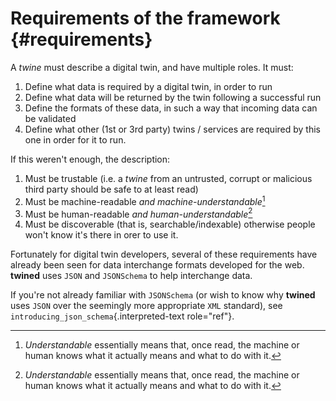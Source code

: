 # Requirements of the framework {#requirements}

A _twine_ must describe a digital twin, and have multiple roles. It
must:

1.  Define what data is required by a digital twin, in order to run
2.  Define what data will be returned by the twin following a successful
    run
3.  Define the formats of these data, in such a way that incoming data
    can be validated
4.  Define what other (1st or 3rd party) twins / services are required
    by this one in order for it to run.

If this weren\'t enough, the description:

1.  Must be trustable (i.e. a _twine_ from an untrusted, corrupt or
    malicious third party should be safe to at least read)
2.  Must be machine-readable _and machine-understandable_[^1]
3.  Must be human-readable _and human-understandable_[^2]
4.  Must be discoverable (that is, searchable/indexable) otherwise
    people won\'t know it\'s there in orer to use it.

Fortunately for digital twin developers, several of these requirements
have already been seen for data interchange formats developed for the
web. **twined** uses `JSON` and `JSONSchema` to help interchange data.

If you\'re not already familiar with `JSONSchema` (or wish to know why
**twined** uses `JSON` over the seemingly more appropriate `XML`
standard), see `introducing_json_schema`{.interpreted-text role="ref"}.

[^1]:
    _Understandable_ essentially means that, once read, the machine or
    human knows what it actually means and what to do with it.

[^2]:
    _Understandable_ essentially means that, once read, the machine or
    human knows what it actually means and what to do with it.
